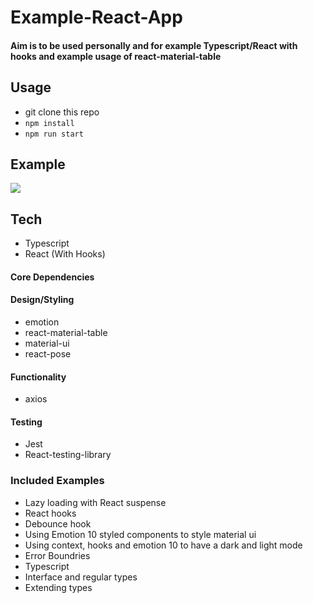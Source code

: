 # Example-React-App 

#### Aim is to be used personally and for example Typescript/React with hooks and example usage of react-material-table

## Usage
- git clone this repo
- ``` npm install ```
- ``` npm run start ``` 

## Example

![](Example-React-App.gif)




## Tech
- Typescript
- React (With Hooks) 

#### Core Dependencies

#### Design/Styling
- emotion 
- react-material-table
- material-ui
- react-pose


#### Functionality
- axios

#### Testing
- Jest
- React-testing-library


### Included Examples
- Lazy loading with React suspense
- React hooks
- Debounce hook 
- Using Emotion 10 styled components to style material ui 
- Using context, hooks and emotion 10 to have a dark and light mode
- Error Boundries 
- Typescript 
- Interface and regular types
- Extending types
